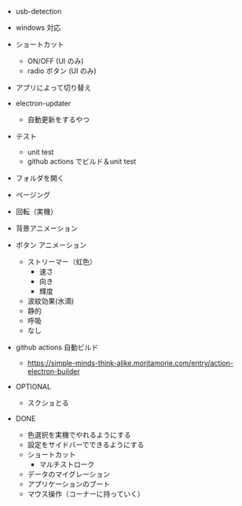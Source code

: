 - usb-detection
- windows 対応
- ショートカット
  - ON/OFF (UI のみ)
  - radio ボタン (UI のみ)
- アプリによって切り替え
- electron-updater
  - 自動更新をするやつ
- テスト
  - unit test
  - github actions でビルド＆unit test
- フォルダを開く
- ページング
- 回転（実機）
- 背景アニメーション
- ボタン アニメーション
  - ストリーマー（虹色）
    - 速さ
    - 向き
    - 輝度
  - 波紋効果(水滴)
  - 静的
  - 呼吸
  - なし
- github actions 自動ビルド

  - https://simple-minds-think-alike.moritamorie.com/entry/action-electron-builder

- OPTIONAL

  - スクショとる

- DONE
  - 色選択を実機でやれるようにする
  - 設定をサイドバーでできるようにする
  - ショートカット
    - マルチストローク
  - データのマイグレーション
  - アプリケーションのブート
  - マウス操作（コーナーに持っていく）
